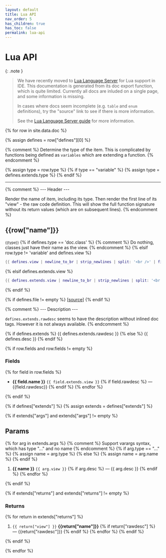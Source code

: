 ```yaml
---
layout: default
title: Lua API
nav_order: 5
has_children: true
has_toc: false
permalink: lua-api
---
```


# Lua API

{: .note }
> We have recently moved to [Lua Language Server](https://luals.github.io/) for Lua support in IDE. This documentation is generated from its doc export function, which is quite limited. Currently all docs are inluded on a single page, and some information is missing.
>
> In cases where docs seem incomplete (e.g. `table` and `enum` definitions), try the "source" link to see if there is more information.
>
> See the [Lua Language Server guide](guides/lua-language-server.markdown) for more information.

{% for row in site.data.doc %}

{% assign defines = row["defines"][0] %}

{% comment %}
  Determine the type of the item. This is complicated by functions being defined
  as `variables` which are extending a function.
{% endcomment %}

{% assign type = row.type %}
{% if type == "variable" %}
  {% assign type = defines.extends.type %}
{% endif %}

---

{% comment %}
  --- Header ---

  Render the name of item, including its type.
  Then render the first line of its "view" - the raw code definition. This will
  show the full function signature without its return values (which are on
  subsequent lines).
{% endcomment %}

## {{row["name"]}}
<small>{{type}}</small>
{% if defines.type == 'doc.class' %}
  {% comment %} Do nothing, classes just have their name as the view. {% endcomment %}
{% elsif row.type != 'variable' and defines.view %}
```lua
{{ defines.view | newline_to_br | strip_newlines | split: '<br />' | first }}
```
{% elsif defines.extends.view %}
```lua
{{ defines.extends.view | newline_to_br | strip_newlines | split: '<br />' | first }}
```
{% endif %}

{% if defines.file != empty %}
  \[<a href="https://github.com/beyond-all-reason/recoil-lua-library/blob/main/library{{ defines.file }}#L{{ defines.start[0] | plus: 1 }}-L{{ defines.finish[0] | plus: 1 }}" target="_blank">source</a>\]
{% endif %}

{% comment %}
  --- Description ---

  `defines.extends.rawdesc` seems to have the description without inlined doc
  tags. However it is not always available.
{% endcomment %}

{% if defines.extends %}
{{ defines.extends.rawdesc }}
{% else %}
{{ defines.desc }}
{% endif %}

{% if row.fields and row.fields != empty %}
### Fields


{% for field in row.fields %}
- <b>{{ field.name }}</b> `{{ field.extends.view }}` {% if field.rawdesc %} — {{field.rawdesc}} {% endif %}
{% endfor %}

{% endif %}


{% if defines["extends"] %}
{% assign extends = defines["extends"] %}

{% if extends["args"] and extends["args"] != empty %}
## Params


{% for arg in extends.args %}
  {% comment %} Support varargs syntax, which has type "..." and no name {% endcomment %}
  {% if arg.type == "..." %}
    {% assign name = arg.type %}
  {% else %}
    {% assign name = arg.name %}
  {% endif %}
1. <b>{{ name }}</b> `{{ arg.view }}` {% if arg.desc %} — {{ arg.desc }} {% endif %}
{% endfor %}

{% endif %}

{% if extends["returns"] and extends["returns"] != empty %}

### Returns

{% for return in extends["returns"] %}
1. `{{ return["view"] }}` <b>{{return["name"]}}</b> {% if return["rawdesc"] %} — {{return["rawdesc"]}} {% endif %}
{% endfor %}
{% endif %}

{% endif %}

{% endfor %}
